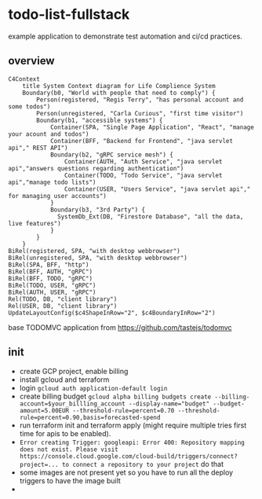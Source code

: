 # todo-list-fullstack
example application to demonstrate test automation and ci/cd practices.

## overview

```mermaid
C4Context
    title System Context diagram for Life Complience System
    Boundary(b0, "World with people that need to comply") {
        Person(registered, "Regis Terry", "has personal account and some todos")     
        Person(unregistered, "Carla Curious", "first time visitor")     
        Boundary(b1, "accessible systems") {
            Container(SPA, "Single Page Application", "React", "manage your acount and todos")
            Container(BFF, "Backend for Frontend", "java servlet api"," REST API")
            Boundary(b2, "gRPC service mesh") {
                Container(AUTH, "Auth Service", "java servlet api","answers questions regarding authentication")
                Container(TODO, "Todo Service", "java servlet api","manage todo lists")
                Container(USER, "Users Service", "java servlet api"," for managing user accounts")
            }
            Boundary(b3, "3rd Party") {
              SystemDb_Ext(DB, "Firestore Database", "all the data, live features")
            }
        }
    }
BiRel(registered, SPA, "with desktop webbrowser")
BiRel(unregistered, SPA, "with desktop webbrowser")
BiRel(SPA, BFF, "http")
BiRel(BFF, AUTH, "gRPC")
BiRel(BFF, TODO, "gRPC")
BiRel(TODO, USER, "gRPC")
BiRel(AUTH, USER, "gRPC")
Rel(TODO, DB, "client library")
Rel(USER, DB, "client library")
UpdateLayoutConfig($c4ShapeInRow="2", $c4BoundaryInRow="2")    
```
base TODOMVC application from https://github.com/tastejs/todomvc

## init
* create GCP project, enable billing
* install gcloud and terraform
* login  `gcloud auth application-default login`
* create billing budget `gcloud alpha billing budgets create --billing-account=$your_billling_account --display-name="budget" --budget-amount=5.00EUR --threshold-rule=percent=0.70 --threshold-rule=percent=0.90,basis=forecasted-spend`
* run terraform init and terraform apply (might require multiple tries first time for apis to be enabled). 
* `Error creating Trigger: googleapi: Error 400: Repository mapping does not exist. Please visit https://console.cloud.google.com/cloud-build/triggers/connect?project=... to connect a repository to your project` do that
* some images are not present yet so you have to run all the deploy triggers to have the image built
* 
